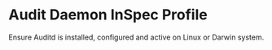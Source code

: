# Audit Daemon InSpec Profile

Ensure Auditd is installed, configured and active on Linux or Darwin system.
